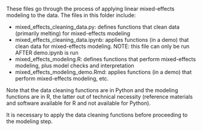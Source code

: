 These files go through the process of applying linear mixed-effects modeling to the data. The files in this folder include:
- mixed_effects_cleaning_data.py: defines functions that clean data (primarily melting) for mixed-effects modeling
- mixed_effects_cleaning_data.ipynb: applies functions (in a demo) that clean data for mixed-effects modeling. NOTE: this file can only be run AFTER demo.ipynb is run
- mixed_effects_modeling.R: defines functions that perform mixed-effects modeling, plus model checks and interpretation
- mixed_effects_modeling_demo.Rmd: applies functions (in a demo) that perform mixed-effects modeling, etc.

Note that the data cleaning functions are in Python and the modeling functions are in R, the latter out of technical necessity (reference materials and software available for R and not available for Python).

It is necessary to apply the data cleaning functions before proceeding to the modeling step.
